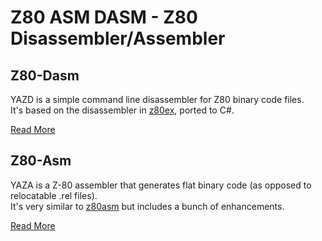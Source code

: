 # Z80 ASM DASM - Z80 Disassembler/Assembler

## Z80-Dasm

YAZD is a simple command line disassembler for Z80 binary code files.  
It's based on the disassembler in [z80ex](http://z80ex.sourceforge.net/), ported to C#.

[Read More](z80-dasm.md)


## Z80-Asm

YAZA is a Z-80 assembler that generates flat binary code (as opposed to relocatable .rel files).  
It's very similar to [z80asm](https://www.nongnu.org/z80asm/) but includes a bunch of enhancements.

[Read More](z80-asm.md)
